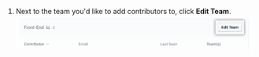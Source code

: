 1. Next to the team you'd like to add contributors to, click **Edit Team**. ![Edit Team button](/assets/images/help/insights/edit-team.png)
